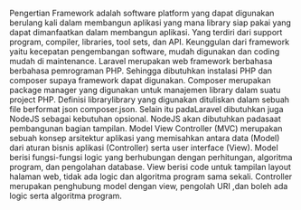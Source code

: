 
Pengertian Framework adalah software platform yang dapat digunakan berulang kali dalam membangun aplikasi yang mana library siap pakai yang dapat dimanfaatkan dalam membangun aplikasi. Yang terdiri dari support program, compiler, libraries, tool sets, dan API.
Keunggulan dari framework yaitu kecepatan pengembangan software, mudah digunakan dan coding mudah di maintenance.
Laravel merupakan web framework berbahasa berbahasa pemrograman PHP. Sehingga dibutuhkan instalasi PHP dan composer supaya framework dapat digunakan. 
Composer merupakan package manager yang digunakan untuk manajemen library dalam suatu project PHP. Definisi librarylibrary yang digunakan dituliskan dalam sebuah file berformat json composer.json. Selain itu padaLaravel dibutuhkan juga NodeJS sebagai kebutuhan opsional. NodeJS akan dibutuhkan padasaat pembangunan bagian tampilan.
Model View Controller (MVC) merupakan sebuah konsep arsitektur aplikasi yang memisahkan antara data (Model) dari aturan bisnis aplikasi (Controller) serta user interface (View).
Model berisi fungsi-fungsi logic yang berhubungan dengan perhitungan, algoritma program, dan pengolahan database.
View berisi code untuk tampilan layout halaman web, tidak ada logic dan algoritma program sama sekali.
Controller merupakan penghubung model dengan view, pengolah URI ,dan boleh ada logic serta algoritma program.

